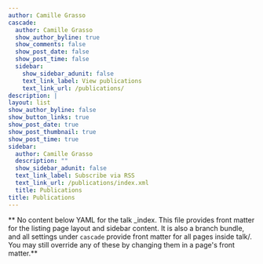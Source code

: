 ```yaml
---
author: Camille Grasso
cascade:
  author: Camille Grasso
  show_author_byline: true
  show_comments: false
  show_post_date: false
  show_post_time: false
  sidebar:
    show_sidebar_adunit: false
    text_link_label: View publications
    text_link_url: /publications/
description: |
layout: list
show_author_byline: false
show_button_links: true
show_post_date: true
show_post_thumbnail: true
show_post_time: true
sidebar:
  author: Camille Grasso
  description: ""
  show_sidebar_adunit: false
  text_link_label: Subscribe via RSS
  text_link_url: /publications/index.xml
  title: Publications
title: Publications
---
```


** No content below YAML for the talk _index. This file provides front matter for the listing page layout and sidebar content. It is also a branch bundle, and all settings under `cascade` provide front matter for all pages inside talk/. You may still override any of these by changing them in a page's front matter.**
